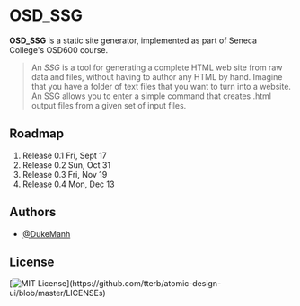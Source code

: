 # OSD_SSG

**OSD_SSG** is a static site generator, implemented as part of Seneca College's OSD600 course.

> An *SSG* is a tool for generating a complete HTML web site from raw data and files, without having to author any HTML by hand. Imagine that you have a folder of text files that you want to turn into a website. An SSG allows you to enter a simple command that creates .html output files from a given set of input files.



## Roadmap

  1. Release 0.1 Fri, Sept 17
  2. Release 0.2 Sun, Oct 31
  3. Release 0.3 Fri, Nov 19
  4. Release 0.4 Mon, Dec 13

  
## Authors

- [@DukeManh](https://www.github.com/dukemanh)

## License

[![MIT License](https://img.shields.io/apm/l/atomic-design-ui.svg?)](https://github.com/tterb/atomic-design-ui/blob/master/LICENSEs)

